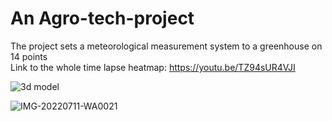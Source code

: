 

# An Agro-tech-project
The project sets a meteorological measurement system to a greenhouse on 14 points  
Link to the whole time lapse heatmap: https://youtu.be/TZ94sUR4VJI

![3d model](https://user-images.githubusercontent.com/109095522/179713567-74b30d99-a78b-4488-8a4d-5035825608e8.png)

![IMG-20220711-WA0021](https://user-images.githubusercontent.com/101636430/178229690-c706cca7-0a67-4061-8db6-bbfd09f1a318.jpg)
